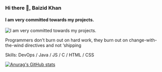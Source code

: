 ### Hi there 👋, Baizid Khan
#### I am very committed towards my projects.
![I am very committed towards my projects.]([https://images.unsplash.com/photo-1580927752452-89d86da3fa0a?ixlib=rb-1.2.1&ixid=MnwxMjA3fDB8MHxwaG90by1wYWdlfHx8fGVufDB8fHx8&auto=format&fit=crop&w=1470&q=80](https://blog.estacio.br/wp-content/uploads/2022/09/o-que-faz-um-devops-780x450.jpeg))

Programmers don’t burn out on hard work, they burn out on change-with-the-wind directives and not ‘shipping

Skills: DevOps / Java / JS / C / HTML / CSS















[![Anurag's GitHub stats](https://github-readme-stats.vercel.app/api?username=baizidkhan)](https://github.com/anuraghazra/github-readme-stats)
